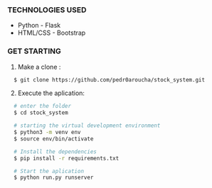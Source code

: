 ### TECHNOLOGIES USED
- Python - Flask
- HTML/CSS - Bootstrap

### GET STARTING

1. Make a clone :

```sh
  $ git clone https://github.com/pedr0aroucha/stock_system.git
```

2. Execute the aplication:

```sh
  # enter the folder
  $ cd stock_system

  # starting the virtual development environment
  $ python3 -m venv env
  $ source env/bin/activate

  # Install the dependencies
  $ pip install -r requirements.txt

  # Start the aplication
  $ python run.py runserver

```

